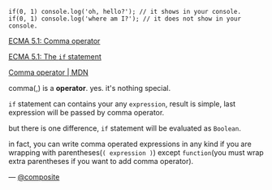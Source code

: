 ```
if(0, 1) console.log('oh, hello?'); // it shows in your console.
if(0, 1) console.log('where am I?'); // it does not show in your console.
```

[ECMA 5.1: Comma operator](https://www.ecma-international.org/ecma-262/5.1/#sec-11.14)

[ECMA 5.1: The `if` statement](https://www.ecma-international.org/ecma-262/5.1/#sec-12.5)

[Comma operator | MDN](https://developer.mozilla.org/en-US/docs/Web/JavaScript/Reference/Operators/Comma_Operator)


comma(,) is a **operator**. yes. it's nothing special.

`if` statement can contains your any `expression`, result is simple, last expression will be passed by comma operator.

but there is one difference, `if` statement will be evaluated as `Boolean`.

in fact, you can write comma operated expressions in any kind if you are wrapping with parentheses(`( expression )`) except `function`(you must wrap extra parentheses if you want to add comma operator).

— [@composite][1]

[1]:https://github.com/composite
